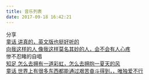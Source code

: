 ```yaml
---
title: 音乐列表
date: 2017-09-18 16:42:21
---
```


<script type="text/javascript" src="../scripts/loadListCss.js" defer="defer"></script>
<div class="container 2017">
    <div class="header"><i class="icon-bookmark"></i>分享</div>
    <div class="content">
	    <div class="link-item">
            <a href="http://kg.qq.com/node/play?s=4YB9lO4cDxNXv4nY&shareuid=609b94832c28378d&topsource=a0_pn201001003_z11_u26969506_l0_t1505919870__&code=081WhaK62wjpHM0NxRL62WA1K62WhaKH&state=" target="_blank">
            <span class="title">童话</span>
            <span class="des">讲真的，英文版也挺好听的</span>
            </a>
        </div>
        <div class="link-item">
            <a href="posts/xiang_wo_zhe_yang.html" target="_blank">
            <span class="title">向我这样的人</span>
            <span class="des">像我这样莫名其妙的人，会不会有人心疼</span>
            </a>
        </div>
    </div>
</div>

<div class="container 2017">
    <div class="header"><i class="icon-bookmark"></i>惨不忍睹的自唱</div>
    <div class="content">
		<div class="link-item">
            <a href="http://node.kg.qq.com/play?s=UpHEYgUpXw2hkUpn&g_f=personal" target="_blank">
            <span class="title">知足</span>
            <span class="des">怎么去拥有一道彩虹，怎么去拥抱一夏天的风</span>
            </a>
        </div>
	    <div class="link-item">
            <a href="http://kg.qq.com/node/play?s=dMayFldMF9MkzdM9&shareuid=609b94832c28378d&topsource=a0_pn201001003_z11_u26969506_l0_t1505748509__" target="_blank">
            <span class="title">童话</span>
            <span class="des">世界上有很多东西都能通过艰苦奋斗得到，，唯独爱不行</span>
            </a>
		</div>
    </div>
</div>
